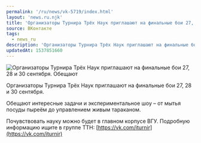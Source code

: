 ```yaml
---
permalink: '/ru/news/vk-5719/index.html'
layout: 'news.ru.njk'
title: 'Организаторы Турнира Трёх Наук приглашают на финальные бои 27, 28 и 30 сентября.'
source: ВКонтакте
tags:
  - news_ru
description: 'Организаторы Турнира Трёх Наук приглашают на финальные бои 27, 28 и 30 сентября.'
updatedAt: 1537851660
---
```

![Организаторы Турнира Трёх Наук приглашают на финальные бои 27, 28 и 30 сентября. Обещают](https://sun9-26.userapi.com/impf/c846418/v846418722/f8086/eZYjwsdq3uE.jpg?size=1280x848&quality=96&sign=fb4341dcab5b880a6f377294b684b4d1&c_uniq_tag=Nb0JSYYoNRFKkOeJZxJtF8regr0w9MNHwYL-bsOSJGo&type=album)

Организаторы Турнира Трёх Наук приглашают на финальные бои 27, 28 и 30 сентября.

Обещают интересные задачи и экспериментальное шоу – от мытья посуды пыреём до управлением живым тараканом.

Почувствовать науку можно будет в главном корпусе ВГУ. Подробную информацию ищите в группе ТТН: [https://vk.com/iturnir](https://vk.com/iturnir)

